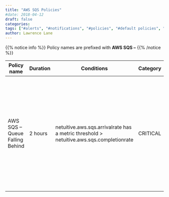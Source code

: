 ```yaml
---
title: "AWS SQS Policies"
#date: 2018-04-12
draft: false
categories:
tags: ["#alerts", "#notifications", "#policies", "#default policies", "#sqs", "#aws"]
author: Lawrence Lane
---
```

{{% notice info %}}
Policy names are prefixed with **AWS SQS –**
{{% /notice %}}

| Policy name                    | Duration | Conditions                                                                            | Category | Description                                                                                                                                                          |
|--------------------------------|----------|---------------------------------------------------------------------------------------|----------|----------------------------------------------------------------------------------------------------------------------------------------------------------------------|
| AWS SQS – Queue Falling Behind | 2 hours  | netuitive.aws.sqs.arrivalrate has a metric threshold > netuitive.aws.sqs.completionrate | CRITICAL | The arrival rate for the queue has been greater than the completion rate for at least 2 hours. This is an indication that processing of the queue is falling behind. |
